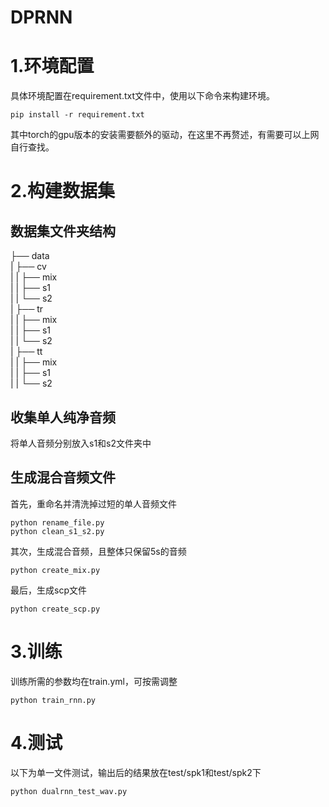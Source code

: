 # DPRNN

# 1.环境配置
具体环境配置在requirement.txt文件中，使用以下命令来构建环境。
```shell
pip install -r requirement.txt
```
其中torch的gpu版本的安装需要额外的驱动，在这里不再赘述，有需要可以上网自行查找。

# 2.构建数据集

## 数据集文件夹结构
├── data       
|  ├── cv    
|  |  ├── mix    
|  |  ├── s1    
|  |  └── s2     
|  ├── tr    
|  |  ├── mix    
|  |  ├── s1    
|  |  └── s2     
|  ├── tt    
|  |  ├── mix    
|  |  ├── s1    
|  |  └── s2     

## 收集单人纯净音频
将单人音频分别放入s1和s2文件夹中

## 生成混合音频文件
首先，重命名并清洗掉过短的单人音频文件
```shell
python rename_file.py
python clean_s1_s2.py 
```
其次，生成混合音频，且整体只保留5s的音频
```shell
python create_mix.py
```
最后，生成scp文件
```shell
python create_scp.py
```

# 3.训练
训练所需的参数均在train.yml，可按需调整
```shell
python train_rnn.py
```

# 4.测试
以下为单一文件测试，输出后的结果放在test/spk1和test/spk2下
```shell
python dualrnn_test_wav.py
```
